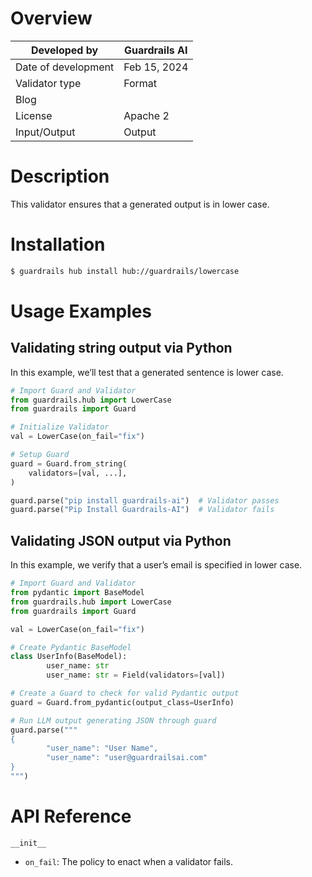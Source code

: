 # Overview

| Developed by | Guardrails AI |
| --- | --- |
| Date of development | Feb 15, 2024 |
| Validator type | Format |
| Blog |  |
| License | Apache 2 |
| Input/Output | Output |

# Description

This validator ensures that a generated output is in lower case.

# Installation

```bash
$ guardrails hub install hub://guardrails/lowercase
```

# Usage Examples

## Validating string output via Python

In this example, we’ll test that a generated sentence is lower case.

```python
# Import Guard and Validator
from guardrails.hub import LowerCase
from guardrails import Guard

# Initialize Validator
val = LowerCase(on_fail="fix")

# Setup Guard
guard = Guard.from_string(
    validators=[val, ...],
)

guard.parse("pip install guardrails-ai")  # Validator passes
guard.parse("Pip Install Guardrails-AI")  # Validator fails
```

## Validating JSON output via Python

In this example, we verify that a user’s email is specified in lower case.

```python
# Import Guard and Validator
from pydantic import BaseModel
from guardrails.hub import LowerCase
from guardrails import Guard

val = LowerCase(on_fail="fix")

# Create Pydantic BaseModel
class UserInfo(BaseModel):
		user_name: str
		user_name: str = Field(validators=[val])

# Create a Guard to check for valid Pydantic output
guard = Guard.from_pydantic(output_class=UserInfo)

# Run LLM output generating JSON through guard
guard.parse("""
{
		"user_name": "User Name",
		"user_name": "user@guardrailsai.com"
}
""")
```

# API Reference

`__init__`
- `on_fail`: The policy to enact when a validator fails.
